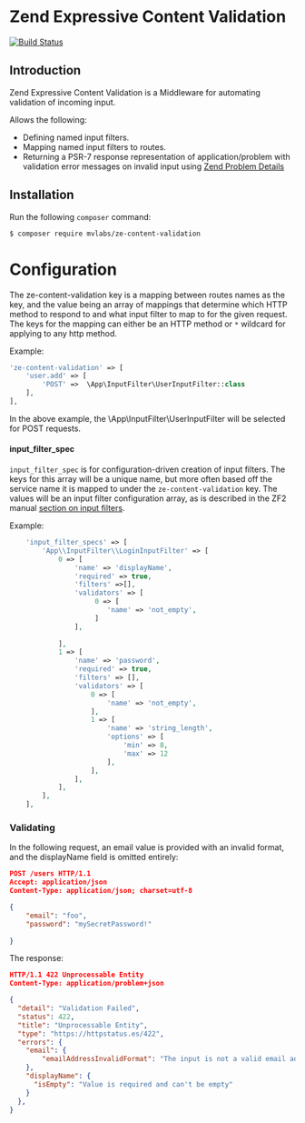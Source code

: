 Zend Expressive Content Validation 
====
[![Build Status](https://travis-ci.org/mvlabs/ze-content-validation.svg?branch=master)](https://travis-ci.org/mvlabs/ze-content-validation)

Introduction
------------

Zend Expressive Content Validation is a Middleware for automating validation of incoming input.

Allows the following:

- Defining named input filters.
- Mapping named input filters to routes.
- Returning a PSR-7 response representation of application/problem with validation error messages on invalid input using 
[Zend Problem Details](https://github.com/zendframework/zend-problem-details)

Installation
------------

Run the following `composer` command:

```console
$ composer require mvlabs/ze-content-validation
```

Configuration
=============

The ze-content-validation key is a mapping between routes names as the key, and the value being an array of
mappings that determine which HTTP method to respond to and what input filter to map to for the given request. 
The keys for the mapping can either be an HTTP method or `*` wildcard for applying to any http method.

Example:
```php
'ze-content-validation' => [
    'user.add' => [
        'POST' =>  \App\InputFilter\UserInputFilter::class
    ],
],
```
In the above example, the \App\InputFilter\UserInputFilter will be selected for POST requests.

#### input_filter_spec

`input_filter_spec` is for configuration-driven creation of input filters.  The keys for this array
will be a unique name, but more often based off the service name it is mapped to under the
`ze-content-validation` key. The values will be an input filter configuration array, as is
described in the ZF2 manual [section on input
filters](http://zf2.readthedocs.org/en/latest/modules/zend.input-filter.intro.html).

Example:

```php
    'input_filter_specs' => [
        'App\\InputFilter\\LoginInputFilter' => [
            0 => [
                'name' => 'displayName',
                'required' => true,
                'filters' =>[],
                'validators' => [
                     0 => [
                        'name' => 'not_empty',
                     ]   
                ],
                
            ],
            1 => [
                'name' => 'password',
                'required' => true,
                'filters' => [],
                'validators' => [
                    0 => [
                        'name' => 'not_empty',
                    ],
                    1 => [
                        'name' => 'string_length',
                        'options' => [
                            'min' => 8, 
                            'max' => 12
                        ],
                    ],
                ],                
            ],
        ],
    ],
```

### Validating
In the following request, an email value is provided with an invalid format, and the displayName field is omitted 
entirely:
```json
POST /users HTTP/1.1
Accept: application/json
Content-Type: application/json; charset=utf-8

{
    "email": "foo",
    "password": "mySecretPassword!"
    
}
```

The response:

```json
HTTP/1.1 422 Unprocessable Entity
Content-Type: application/problem+json

{
  "detail": "Validation Failed",
  "status": 422,
  "title": "Unprocessable Entity",
  "type": "https://httpstatus.es/422",
  "errors": {
    "email": {
        "emailAddressInvalidFormat": "The input is not a valid email address. Use the basic format local-part@hostname"
    },
    "displayName": {
      "isEmpty": "Value is required and can't be empty"
    }    
  },
}
```
